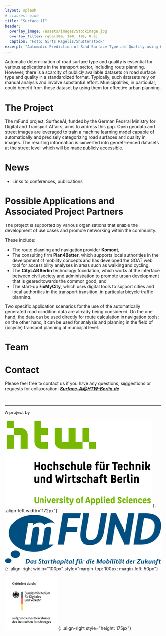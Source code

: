```yaml
---
layout: splash
# classes: wide
title: "Surface AI"
header:
  overlay_image: /assets/images/Stockimage.jpg
  overlay_filter: rgba(100, 100, 100, 0.5)
  caption: "Foto: Girts Ragelis/Shutterstock"
excerpt: "Automatic Prediction of Road Surface Type and Quality using Open Data and Machine Learning".
---
```


Automatic determination of road surface type and quality is essential for various applications in the transport sector, including route planning. However, there is a scarcity of publicly available datasets on road surface type and quality in a standardized format. Typically, such datasets rely on manual analysis and involve substantial effort. Municipalities, in particular, could benefit from these dataset by using them for effective urban planning. 

# The Project 
The mFund project, SurfaceAI, funded by the German Federal Ministry for Digital and Transport Affairs, aims to address this gap. Open geodata and street images are leveraged to train a machine learning model capable of automatically and precisely categorizing road surfaces and quality in images. The resulting information is converted into georeferenced datasets at the street level, which will be made publicly accessible.

# News
- Links to conferences, publications

# Possible Applications and Associated Project Partners
The project is supported by various organisations that enable the development of use cases and promote networking within the community. 

These include:
- The route planning and navigation provider **Komoot**,  
- The consulting firm **Plan4Better**, which supports local authorities in the development of mobility concepts and has developed the GOAT web tool for accessibility analyses in areas such as walking and cycling,
- The **CityLAB Berlin** technology foundation, which works at the interface between civil society and administration to promote urban development that is geared towards the common good, and
- The start-up **FixMyCity**, which uses digital tools to support cities and local authorities in the transport transition, in particular bicycle traffic planning. 

Two specific application scenarios for the use of the automatically generated road condition data are already being considered. On the one hand, the data can be used directly for route calculation in navigation tools; on the other hand, it can be used for analysis and planning in the field of (bicycle) transport planning at municipal level.

# Team
# Contact
Please feel free to contact us if you have any questions, suggestions or requests for collaboration: ***Surface-AI@HTW-Berlin.de***

&nbsp;

---

<!-- <font size="5"> Ein Projekt der </font> -->
A project by

![HTW_Logo](/assets/images/S04_HTW_Berlin_Logo_pos_FARBIG_RGB.jpg){: .align-left width="172px"}
![mFUND_Logo](/assets/images/mFUND_Logo_Mobilitaet_RGB.png){: .align-right width="100px" style="margin-top: 100px; margin-left: 50px"}
<!-- BMDV_Logo height="175px" was ignored -->
![BMDV_Logo](/assets/images/BMDV_Fz_2021_Web_Farbe_de.gif){: .align-right style="height: 175px"}
